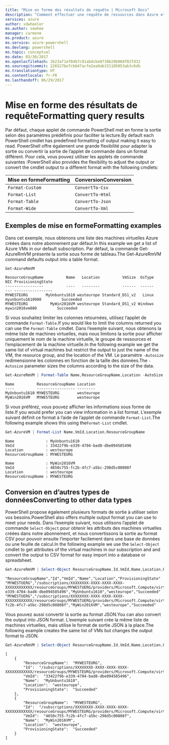 ```yaml
---
title: "Mise en forme des résultats de requête | Microsoft Docs"
description: "Comment effectuer une requête de ressources dans Azure et mettre en forme les résultats."
services: azure
author: sdwheeler
ms.author: sewhee
manager: carmonm
ms.product: azure
ms.service: azure-powershell
ms.devlang: powershell
ms.topic: conceptual
ms.date: 03/30/2017
ms.openlocfilehash: 2b23af1ef84b7c91abdcbe0738b29b068f82fd32
ms.sourcegitcommit: 226527be7cb647acfe2ea9ab151185053ab3c6db
ms.translationtype: HT
ms.contentlocale: fr-FR
ms.lasthandoff: 06/29/2017
---
```

# <a name="formatting-query-results"></a><span data-ttu-id="196b5-103">Mise en forme des résultats de requête</span><span class="sxs-lookup"><span data-stu-id="196b5-103">Formatting query results</span></span>

<span data-ttu-id="196b5-104">Par défaut, chaque applet de commande PowerShell met en forme la sortie selon des paramètres prédéfinis pour faciliter la lecture.</span><span class="sxs-lookup"><span data-stu-id="196b5-104">By default each PowerShell cmdlet has predefined formatting of output making it easy to read.</span></span>  <span data-ttu-id="196b5-105">PowerShell offre également une grande flexibilité pour adapter la sortie ou convertir la sortie de l’applet de commande dans un format différent. Pour cela, vous pouvez utiliser les applets de commande suivantes :</span><span class="sxs-lookup"><span data-stu-id="196b5-105">PowerShell also provides the flexibility to adjust the output or convert the cmdlet output to a different format with the following cmdlets:</span></span>

| <span data-ttu-id="196b5-106">Mise en forme</span><span class="sxs-lookup"><span data-stu-id="196b5-106">Formatting</span></span>      | <span data-ttu-id="196b5-107">Conversion</span><span class="sxs-lookup"><span data-stu-id="196b5-107">Conversion</span></span>       |
|-----------------|------------------|
| `Format-Custom` | `ConvertTo-Csv`  |
| `Format-List`   | `ConvertTo-Html` |
| `Format-Table`  | `ConvertTo-Json` |
| `Format-Wide`   | `ConvertTo-Xml`  |

## <a name="formatting-examples"></a><span data-ttu-id="196b5-108">Exemples de mise en forme</span><span class="sxs-lookup"><span data-stu-id="196b5-108">Formatting examples</span></span>

<span data-ttu-id="196b5-109">Dans cet exemple, nous obtenons une liste des machines virtuelles Azure créées dans notre abonnement par défaut.</span><span class="sxs-lookup"><span data-stu-id="196b5-109">In this example we get a list of Azure VMs in our default subscription.</span></span>  <span data-ttu-id="196b5-110">Par défaut, la commande Get-AzureRmVM présente la sortie sous forme de tableau.</span><span class="sxs-lookup"><span data-stu-id="196b5-110">The Get-AzureRmVM command defaults output into a table format.</span></span>

```powershell
Get-AzureRmVM
```

```
ResourceGroupName          Name   Location          VmSize  OsType              NIC ProvisioningState
-----------------          ----   --------          ------  ------              --- -----------------
MYWESTEURG        MyUnbuntu1610 westeurope Standard_DS1_v2   Linux myunbuntu1610980         Succeeded
MYWESTEURG          MyWin2016VM westeurope Standard_DS1_v2 Windows   mywin2016vm880         Succeeded
```

<span data-ttu-id="196b5-111">Si vous souhaitez limiter les colonnes retournées, utilisez l’applet de commande `Format-Table`.</span><span class="sxs-lookup"><span data-stu-id="196b5-111">If you would like to limit the columns returned you can use the `Format-Table` cmdlet.</span></span> <span data-ttu-id="196b5-112">Dans l’exemple suivant, nous obtenons la même liste de machines virtuelles, mais nous limitons la sortie pour afficher uniquement le nom de la machine virtuelle, le groupe de ressources et l’emplacement de la machine virtuelle.</span><span class="sxs-lookup"><span data-stu-id="196b5-112">In the following example we get the same list of virtual machines but restrict the output to just the name of the VM, the resource group, and the location of the VM.</span></span>  <span data-ttu-id="196b5-113">Le paramètre `-Autosize` redimensionne les colonnes en fonction de la taille des données.</span><span class="sxs-lookup"><span data-stu-id="196b5-113">The `-Autosize` parameter sizes the columns according to the size of the data.</span></span>

```powershell
Get-AzureRmVM | Format-Table Name,ResourceGroupName,Location -AutoSize
```

```
Name          ResourceGroupName Location
----          ----------------- --------
MyUnbuntu1610 MYWESTEURG        westeurope
MyWin2016VM   MYWESTEURG        westeurope
```

<span data-ttu-id="196b5-114">Si vous préférez, vous pouvez afficher les informations sous forme de liste.</span><span class="sxs-lookup"><span data-stu-id="196b5-114">If you would prefer you can view information in a list format.</span></span> <span data-ttu-id="196b5-115">L’exemple suivant définit ce format à l’aide de l’applet de commande `Format-List`.</span><span class="sxs-lookup"><span data-stu-id="196b5-115">The following example shows this using the`Format-List` cmdlet.</span></span>

```powershell
Get-AzureVM | Format-List Name,VmId,Location,ResourceGroupName
```

```
Name              : MyUnbuntu1610
VmId              : 33422f9b-e339-4704-bad8-dbe094585496
Location          : westeurope
ResourceGroupName : MYWESTEURG

Name              : MyWin2016VM
VmId              : 4650c755-fc2b-4fc7-a5bc-298d5c00808f
Location          : westeurope
ResourceGroupName : MYWESTEURG
```

## <a name="converting-to-other-data-types"></a><span data-ttu-id="196b5-116">Conversion en d’autres types de données</span><span class="sxs-lookup"><span data-stu-id="196b5-116">Converting to other data types</span></span>

<span data-ttu-id="196b5-117">PowerShell propose également plusieurs formats de sortie à utiliser selon vos besoins.</span><span class="sxs-lookup"><span data-stu-id="196b5-117">PowerShell also offers multiple output format you can use to meet your needs.</span></span>  <span data-ttu-id="196b5-118">Dans l’exemple suivant, nous utilisons l’applet de commande `Select-Object` pour obtenir les attributs des machines virtuelles créées dans notre abonnement, et nous convertissons la sortie au format CSV pour pouvoir ensuite l’importer facilement dans une base de données ou une feuille de calcul.</span><span class="sxs-lookup"><span data-stu-id="196b5-118">In the following example we use the `Select-Object` cmdlet to get attributes of the virtual machines in our subscription and and convert the output to CSV format for easy import into a database or spreadsheet.</span></span>

```powershell
Get-AzureRmVM | Select-Object ResourceGroupName,Id,VmId,Name,Location,ProvisioningState | ConvertTo-Csv -NoTypeInformation
```

```
"ResourceGroupName","Id","VmId","Name","Location","ProvisioningState"
"MYWESTUERG","/subscriptions/XXXXXXXX-XXXX-XXXX-XXXX-XXXXXXXXXXXX/resourceGroups/MYWESTUERG/providers/Microsoft.Compute/virtualMachines/MyUnbuntu1610","33422f9b-e339-4704-bad8-dbe094585496","MyUnbuntu1610","westeurope","Succeeded"
"MYWESTUERG","/subscriptions/XXXXXXXX-XXXX-XXXX-XXXX-XXXXXXXXXXXX/resourceGroups/MYWESTUERG/providers/Microsoft.Compute/virtualMachines/MyWin2016VM","4650c755-fc2b-4fc7-a5bc-298d5c00808f","MyWin2016VM","westeurope","Succeeded"
```

<span data-ttu-id="196b5-119">Vous pouvez aussi convertir la sortie au format JSON.</span><span class="sxs-lookup"><span data-stu-id="196b5-119">You can also convert the output into JSON format.</span></span>  <span data-ttu-id="196b5-120">L’exemple suivant crée la même liste de machines virtuelles, mais utilise le format de sortie JSON à la place.</span><span class="sxs-lookup"><span data-stu-id="196b5-120">The following example creates the same list of VMs but changes the output format to JSON.</span></span>

```powershell
Get-AzureRmVM | Select-Object ResourceGroupName,Id,VmId,Name,Location,ProvisioningState | ConvertTo-Json
```

```
[
    {
        "ResourceGroupName":  "MYWESTEURG",
        "Id":  "/subscriptions/XXXXXXXX-XXXX-XXXX-XXXX-XXXXXXXXXXXX/resourceGroups/MYWESTEURG/providers/Microsoft.Compute/virtualMachines/MyUnbuntu1610",
        "VmId":  "33422f9b-e339-4704-bad8-dbe094585496",
        "Name":  "MyUnbuntu1610",
        "Location":  "westeurope",
        "ProvisioningState":  "Succeeded"
    },
    {
        "ResourceGroupName":  "MYWESTEURG",
        "Id":  "/subscriptions/XXXXXXXX-XXXX-XXXX-XXXX-XXXXXXXXXXXX/resourceGroups/MYWESTEURG/providers/Microsoft.Compute/virtualMachines/MyWin2016VM",
        "VmId":  "4650c755-fc2b-4fc7-a5bc-298d5c00808f",
        "Name":  "MyWin2016VM",
        "Location":  "westeurope",
        "ProvisioningState":  "Succeeded"
    }
]
```
